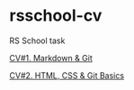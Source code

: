 # rsschool-cv
RS School task

[CV#1. Markdown & Git](https://gricyan.github.io/rsschool-cv/cv)

[CV#2. HTML, CSS & Git Basics](https://gricyan.github.io/rsschool-cv)